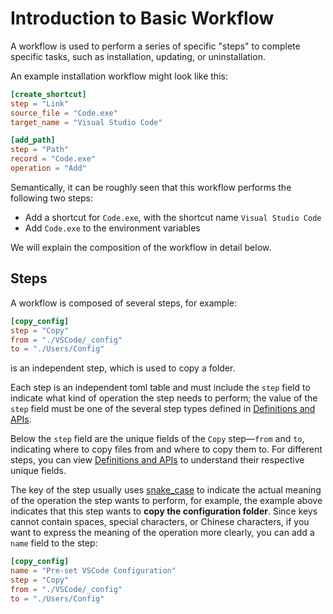 # Introduction to Basic Workflow

A workflow is used to perform a series of specific "steps" to complete specific tasks, such as installation, updating, or uninstallation.

An example installation workflow might look like this:
```toml
[create_shortcut]
step = "Link"
source_file = "Code.exe"
target_name = "Visual Studio Code"

[add_path]
step = "Path"
record = "Code.exe"
operation = "Add"
```
Semantically, it can be roughly seen that this workflow performs the following two steps:
* Add a shortcut for `Code.exe`, with the shortcut name `Visual Studio Code`
* Add `Code.exe` to the environment variables

We will explain the composition of the workflow in detail below.

## Steps
A workflow is composed of several steps, for example:
```toml
[copy_config]
step = "Copy"
from = "./VSCode/_config"
to = "./Users/Config"
```
is an independent step, which is used to copy a folder.

Each step is an independent toml table and must include the `step` field to indicate what kind of operation the step needs to perform; the value of the `step` field must be one of the several step types defined in [Definitions and APIs](/nep/definition/4-steps).

Below the `step` field are the unique fields of the `Copy` step—`from` and `to`, indicating where to copy files from and where to copy them to. For different steps, you can view [Definitions and APIs](/nep/definition/4-steps) to understand their respective unique fields.

The key of the step usually uses [snake_case](https://en.wikipedia.org/wiki/Snake_case) to indicate the actual meaning of the operation the step wants to perform, for example, the example above indicates that this step wants to **copy the configuration folder**. Since keys cannot contain spaces, special characters, or Chinese characters, if you want to express the meaning of the operation more clearly, you can add a `name` field to the step:
```toml
[copy_config]
name = "Pre-set VSCode Configuration"
step = "Copy"
from = "./VSCode/_config"
to = "./Users/Config"
```
